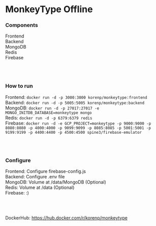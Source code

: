 # MonkeyType Offline

### Components
Frontend \
Backend \
MongoDB \
Redis \
Firebase

<br />
<br />

### How to run
Frontend: `docker run -d -p 3000:3000 korenp/monkeytype:frontend` \
Backend: `docker run -d -p 5005:5005 korenp/monkeytype:backend` \
MongoDB: `docker run -d -p 27017:27017 -e MONGO_INITDB_DATABASE=monkeytype mongo` \
Redis: `docker run -d -p 6379:6379 redis` \
Firebase: `docker run -d -e GCP_PROJECT=monkeytype -p 9000:9000 -p 8080:8080 -p 4000:4000 -p 9099:9099 -p 8085:8085 -p 5001:5001 -p 9199:9199 -p 4400:4400 -p 4500:4500 spine3/firebase-emulator`

<br />
<br />

### Configure
Frontend: Configure firebase-config.js \
Backend: Configure .env file \
MongoDB: Volume at /data/MongoDB (Optional) \
Redis: Volume at /data (Optional) \
Firebase: :)

<br />
<br />

DockerHub: https://hub.docker.com/r/korenp/monkeytype
